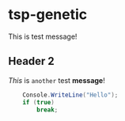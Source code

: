 # tsp-genetic
This is test message!
## Header 2
_This_ is `another` test **message**!

```csharp
    Console.WriteLine("Hello");
    if (true)
        break;
```
